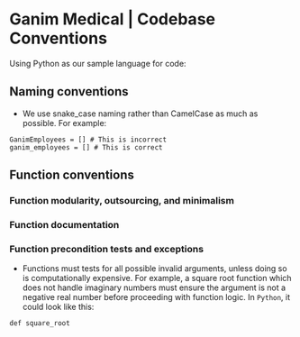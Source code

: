 # Ganim Medical | Codebase Conventions

Using Python as our sample language for code:

## Naming conventions

* We use snake_case naming rather than CamelCase as much as possible.  For example:

```
GanimEmployees = [] # This is incorrect
ganim_employees = [] # This is correct
```

## Function conventions

### Function modularity, outsourcing, and minimalism

### Function documentation

### Function precondition tests and exceptions

* Functions must tests for all possible invalid arguments, unless doing so is computationally expensive.  For example, a square root function which does not handle imaginary numbers must ensure the argument is not a negative real number before proceeding with function logic.  In `Python`, it could look like this:

```
def square_root
```
